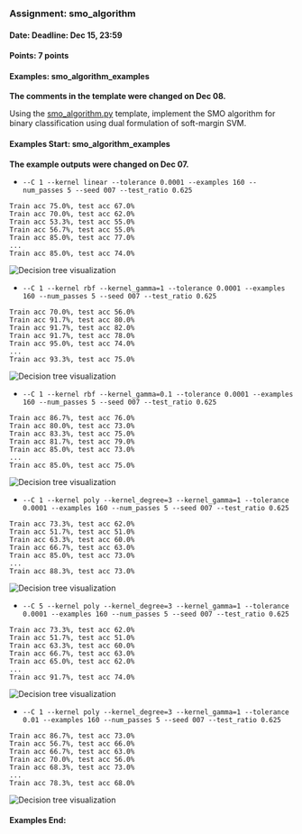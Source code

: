 ### Assignment: smo_algorithm
#### Date: Deadline: Dec 15, 23:59
#### Points: 7 points
#### Examples: smo_algorithm_examples

**<span class="text-danger">The comments in the template were changed on Dec 08.</span>**

Using the [smo_algorithm.py](https://github.com/ufal/npfl129/tree/master/labs/07/smo_algorithm.py)
template, implement the SMO algorithm for binary classification
using dual formulation of soft-margin SVM.

#### Examples Start: smo_algorithm_examples
**<span class="text-danger">The example outputs were changed on Dec 07.</span>**

- `--C 1 --kernel linear --tolerance 0.0001 --examples 160 --num_passes 5 --seed 007 --test_ratio 0.625`
```
Train acc 75.0%, test acc 67.0%
Train acc 70.0%, test acc 62.0%
Train acc 53.3%, test acc 55.0%
Train acc 56.7%, test acc 55.0%
Train acc 85.0%, test acc 77.0%
...
Train acc 85.0%, test acc 74.0%
```
![Decision tree visualization](//ufal.mff.cuni.cz/~straka/courses/npfl129/1920/tasks/figures/smo_algorithm_1.svg)
- `--C 1 --kernel rbf --kernel_gamma=1 --tolerance 0.0001 --examples 160 --num_passes 5 --seed 007 --test_ratio 0.625`
```
Train acc 70.0%, test acc 56.0%
Train acc 91.7%, test acc 80.0%
Train acc 91.7%, test acc 82.0%
Train acc 91.7%, test acc 78.0%
Train acc 95.0%, test acc 74.0%
...
Train acc 93.3%, test acc 75.0%
```
![Decision tree visualization](//ufal.mff.cuni.cz/~straka/courses/npfl129/1920/tasks/figures/smo_algorithm_2.svg)
- `--C 1 --kernel rbf --kernel_gamma=0.1 --tolerance 0.0001 --examples 160 --num_passes 5 --seed 007 --test_ratio 0.625`
```
Train acc 86.7%, test acc 76.0%
Train acc 80.0%, test acc 73.0%
Train acc 83.3%, test acc 75.0%
Train acc 81.7%, test acc 79.0%
Train acc 85.0%, test acc 73.0%
...
Train acc 85.0%, test acc 75.0%
```
![Decision tree visualization](//ufal.mff.cuni.cz/~straka/courses/npfl129/1920/tasks/figures/smo_algorithm_3.svg)
- `--C 1 --kernel poly --kernel_degree=3 --kernel_gamma=1 --tolerance 0.0001 --examples 160 --num_passes 5 --seed 007 --test_ratio 0.625`
```
Train acc 73.3%, test acc 62.0%
Train acc 51.7%, test acc 51.0%
Train acc 63.3%, test acc 60.0%
Train acc 66.7%, test acc 63.0%
Train acc 85.0%, test acc 73.0%
...
Train acc 88.3%, test acc 73.0%
```
![Decision tree visualization](//ufal.mff.cuni.cz/~straka/courses/npfl129/1920/tasks/figures/smo_algorithm_4.svg)
- `--C 5 --kernel poly --kernel_degree=3 --kernel_gamma=1 --tolerance 0.0001 --examples 160 --num_passes 5 --seed 007 --test_ratio 0.625`
```
Train acc 73.3%, test acc 62.0%
Train acc 51.7%, test acc 51.0%
Train acc 63.3%, test acc 60.0%
Train acc 66.7%, test acc 63.0%
Train acc 65.0%, test acc 62.0%
...
Train acc 91.7%, test acc 74.0%
```
![Decision tree visualization](//ufal.mff.cuni.cz/~straka/courses/npfl129/1920/tasks/figures/smo_algorithm_5.svg)
- `--C 1 --kernel poly --kernel_degree=3 --kernel_gamma=1 --tolerance 0.01 --examples 160 --num_passes 5 --seed 007 --test_ratio 0.625`
```
Train acc 86.7%, test acc 73.0%
Train acc 56.7%, test acc 66.0%
Train acc 66.7%, test acc 63.0%
Train acc 70.0%, test acc 56.0%
Train acc 68.3%, test acc 73.0%
...
Train acc 78.3%, test acc 68.0%
```
![Decision tree visualization](//ufal.mff.cuni.cz/~straka/courses/npfl129/1920/tasks/figures/smo_algorithm_6.svg)
#### Examples End:

